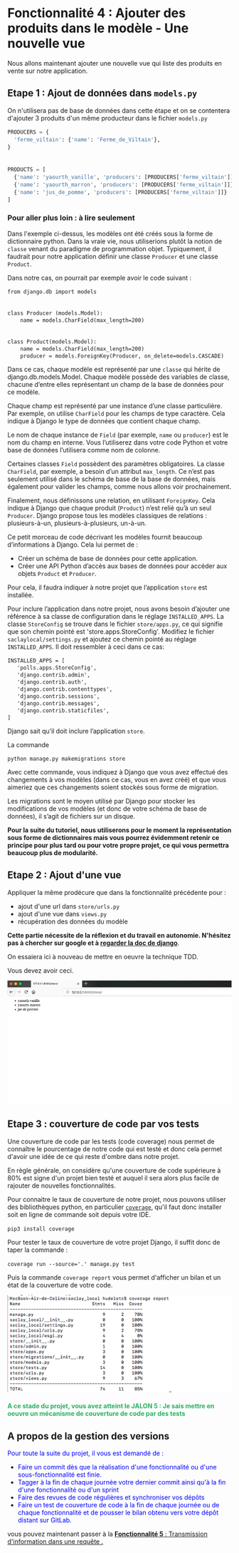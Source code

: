# Fonctionnalité 4 : Ajouter des produits dans le modèle - Une nouvelle vue


Nous allons maintenant ajouter une nouvelle vue qui liste des produits en vente sur notre application.

## Etape 1 : Ajout de données dans `models.py`

On n'utilisera pas de base de données dans cette étape et on se contentera d'ajouter 3 produits d'un même producteur dans le fichier `models.py`

```python
PRODUCERS = {
  'ferme_viltain': {'name': 'Ferme_de_Viltain'},
}


PRODUCTS = [
  {'name': 'yaourth_vanille', 'producers': [PRODUCERS['ferme_viltain']]},
  {'name': 'yaourth_marron', 'producers': [PRODUCERS['ferme_viltain']]},
  {'name': 'jus_de_pomme', 'producers': [PRODUCERS['ferme_viltain']]}
]
```

### Pour aller plus loin : à lire seulement

Dans l'exemple ci-dessus, les modèles ont été créés sous la forme de dictionnaire python. Dans la vraie vie, nous utiliserions plutôt la notion de `classe` venant du paradigme de programmation objet. 
Typiquement, il faudrait pour notre application définir une classe `Producer` et une classe `Product`. 

Dans notre cas, on pourrait par exemple avoir le code suivant :

```
from django.db import models


class Producer (models.Model):
    name = models.CharField(max_length=200)


class Product(models.Model):
	name = models.CharField(max_length=200)
    producer = models.ForeignKey(Producer, on_delete=models.CASCADE)
```

Dans ce cas, chaque modèle est représenté par une `classe` qui hérite de django.db.models.Model. Chaque modèle possède des variables de classe, chacune d’entre elles représentant un champ de la base de données pour ce modèle.

Chaque champ est représenté par une instance d’une classe particulière. Par exemple, on utilise `CharField` pour les champs de type caractère. Cela indique à Django le type de données que contient chaque champ.

Le nom de chaque instance de `Field` (par exemple, `name` ou `producer`) est le nom du champ en interne. Vous l’utiliserez dans votre code Python et votre base de données l’utilisera comme nom de colonne.

Certaines classes `Field` possèdent des paramètres obligatoires. La classe `CharField`, par exemple, a besoin d’un attribut `max_length`. Ce n’est pas seulement utilisé dans le schéma de base de la base de données, mais également pour valider les champs, comme nous allons voir prochainement.


Finalement, nous définissons une relation, en utilisant `ForeignKey`. Cela indique à Django que chaque produit (`Product`) n’est relié qu’à un seul `Producer`. Django propose tous les modèles classiques de relations : plusieurs-à-un, plusieurs-à-plusieurs, un-à-un.


Ce petit morceau de code décrivant les modèles fournit beaucoup d’informations à Django. Cela lui permet de :

* Créer un schéma de base de données pour cette application.
* Créer une API Python d’accès aux bases de données pour accéder aux objets `Product` et `Producer`.


Pour cela, il faudra indiquer à notre projet que l’application `store` est installée.


Pour inclure l’application dans notre projet, nous avons besoin d’ajouter une référence à sa classe de configuration dans le réglage `INSTALLED_APPS`. La classe `StoreConfig` se trouve dans le fichier `store/apps.py`, ce qui signifie que son chemin pointé est 'store.apps.StoreConfig'. Modifiez le fichier `saclaylocal/settings.py` et ajoutez ce chemin pointé au réglage `INSTALLED_APPS`. Il doit ressembler à ceci dans ce cas:
 
 ```
 INSTALLED_APPS = [
    'polls.apps.StoreConfig',
    'django.contrib.admin',
    'django.contrib.auth',
    'django.contrib.contenttypes',
    'django.contrib.sessions',
    'django.contrib.messages',
    'django.contrib.staticfiles',
]
 ```
 
Django sait qu’il doit inclure l’application `store`.

La commande 

```
python manage.py makemigrations store
```
 
Avec cette commande, vous indiquez à Django que vous avez effectué des changements à vos modèles (dans ce cas, vous en avez créé) et que vous aimeriez que ces changements soient stockés sous forme de migration.

Les migrations sont le moyen utilisé par Django pour stocker les modifications de vos modèles (et donc de votre schéma de base de données), il s’agit de fichiers sur un disque. 

**Pour la suite du tutoriel, nous utiliserons pour le moment la représentation sous forme de dictionnaires mais vous pourrez évidemment retenir ce principe pour plus tard ou pour votre propre projet, ce qui vous permettra beaucoup plus de modularité.**







## Etape 2 : Ajout d'une vue

Appliquer la même prodécure que dans la fonctionnalité précédente pour :

+ ajout d'une url dans `store/urls.py`
+ ajout d'une vue dans `views.py`
+ récupération des données du modèle

**Cette partie nécessite de la réflexion et du travail en autonomie. N'hésitez pas à chercher sur google et à [regarder la doc de django](https://docs.djangoproject.com/en/2.1/intro/)**.

On essaiera ici à nouveau de mettre en oeuvre la technique TDD. 

Vous devez avoir ceci.



![produits](./Images/products.png)

## Etape 3 : couverture de code par vos tests

Une couverture de code par les tests (code coverage) nous permet de connaître le pourcentage de notre code qui est testé et donc cela permet d'avoir une idée de ce qui reste d'ombre dans notre projet.

En règle générale, on considère qu'une couverture de code supérieure à 80% est signe d'un projet bien testé et auquel il sera alors plus facile de rajouter de nouvelles fonctionnalités.

Pour connaitre le taux de couverture de notre projet, nous pouvons utiliser des bibliothèques python, en particulier [`coverage`](https://coverage.readthedocs.io/en/v4.5.x/install.html), qu'il faut donc installer soit en ligne de commande soit depuis votre IDE.

`pip3 install coverage`

Pour tester le taux de couverture de votre projet Django, il suffit donc de taper la commande :

`coverage run --source='.' manage.py test`

Puis la commande `coverage report` vous permet d'afficher un bilan et un état de la couverture de votre code.

![coverage](./Images/coverage.png)


#### <span style="color: #26B260">A ce stade du projet, vous avez atteint le JALON 5 : Je sais mettre en oeuvre un mécanisme de couverture de code par des tests </span> 



## A propos de la gestion des versions

<span style='color:blue'> Pour toute la suite du projet, il vous est demandé de :</span> 

+ <span style='color:blue'>Faire un commit dès que la réalisation d'une fonctionnalité ou d'une sous-fonctionnalité est finie.</span> 
+ <span style='color:blue'>Tagger à la fin de chaque journée votre dernier commit ainsi qu'à la fin d'une fonctionnalité ou d'un sprint </span> 
+ <span style='color:blue'>Faire des revues de code régulières et synchroniser vos dépôts</span> 
+ <span style='color:blue'>Faire un test de couverture de code à la fin de chaque journée ou de chaque fonctionnalité et de pousser le bilan obtenu vers votre dépôt distant sur GitLab.</span>



vous pouvez maintenant passer à la [**Fonctionnalité 5** : Transmission d'information dans une requête .](./S1_addparameters.md)







